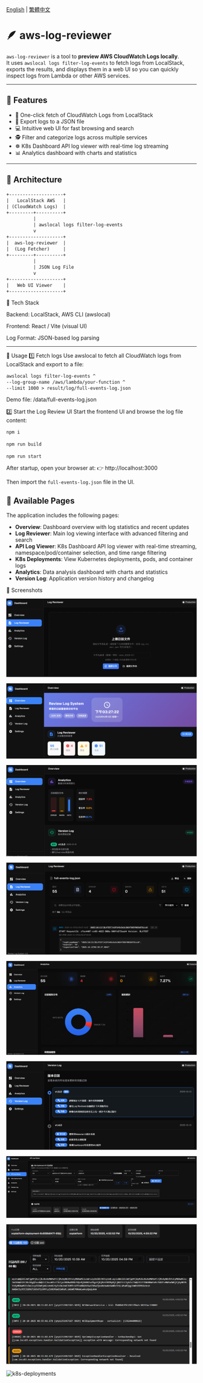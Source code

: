 [English](./README.md) | [繁體中文](./README.zh-TW.md)

# 🪶 aws-log-reviewer

`aws-log-reviewer` is a tool to **preview AWS CloudWatch Logs locally**.  
It uses `awslocal logs filter-log-events` to fetch logs from LocalStack, exports the results, and displays them in a web UI so you can quickly inspect logs from Lambda or other AWS services.

---

## 🚀 Features

- 🧾 One-click fetch of CloudWatch Logs from LocalStack  
- 📂 Export logs to a JSON file  
- 💻 Intuitive web UI for fast browsing and search  
- 🕵️ Filter and categorize logs across multiple services  
- ☸️ K8s Dashboard API log viewer with real-time log streaming  
- 📊 Analytics dashboard with charts and statistics  

---

## 🧩 Architecture

```text
+--------------------+
|   LocalStack AWS   |
| (CloudWatch Logs)  |
+---------+----------+
          |
          | awslocal logs filter-log-events
          v
+--------------------+
|  aws-log-reviewer  |
|  (Log Fetcher)     |
+---------+----------+
          |
          | JSON Log File
          v
+--------------------+
|   Web UI Viewer    |
+--------------------+
```

🧰 Tech Stack

Backend: LocalStack, AWS CLI (awslocal)

Frontend: React / Vite (visual UI)

Log Format: JSON-based log parsing

---

🧭 Usage
1️⃣ Fetch logs
Use awslocal to fetch all CloudWatch logs from LocalStack and export to a file:

```
awslocal logs filter-log-events ^
--log-group-name /aws/lambda/your-function ^
--limit 1000 > result/log/full-events-log.json
```
Demo file: /data/full-events-log.json

2️⃣ Start the Log Review UI
Start the frontend UI and browse the log file content:

```
npm i

npm run build

npm run start
```

After startup, open your browser at:
👉 http://localhost:3000

Then import the `full-events-log.json` file in the UI.

## 📄 Available Pages

The application includes the following pages:

- **Overview**: Dashboard overview with log statistics and recent updates
- **Log Reviewer**: Main log viewing interface with advanced filtering and search
- **API Log Viewer**: K8s Dashboard API log viewer with real-time streaming, namespace/pod/container selection, and time range filtering
- **K8s Deployments**: View Kubernetes deployments, pods, and container logs
- **Analytics**: Data analysis dashboard with charts and statistics
- **Version Log**: Application version history and changelog

📸 Screenshots

![import-logs](./img/import-logs.png)

![dashboard](./img/dashboard1.png)

![dashboard](./img/dashboard2.png)

![log-reviewer](./img/log-reviewer.png)

![analytics](./img/analytics.png)

![version-log](./img/version-log.png)

![api-log-viewer](./img/api-log-viewer1.png)

![api-log-viewer](./img/api-log-viewer2.png)

![k8s-deployments](./img/k8s-deployments.png)